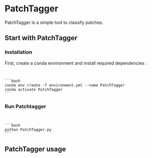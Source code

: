 # PatchTagger

PatchTagger is a simple tool to classify patches.

## Start with PatchTagger

### Installation 
First, create a conda environment and install required dependencies : 
<pre><code>

```bash 
conda env create -f environment.yml --name PatchTagger
conda activate PatchTagger
``` 
</code></pre>

### Run Patchtagger




<pre><code>

```bash 
python PatchTagger.py
``` 
</code></pre>



## PatchTagger usage 


